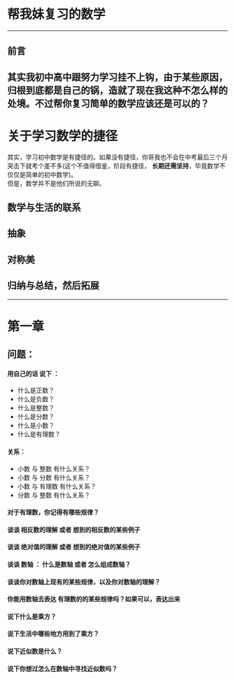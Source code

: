 # 帮我妹复习的数学
---
## 前言
其实我初中高中跟努力学习挂不上钩，由于某些原因，归根到底都是自己的锅，造就了现在我这种不怎么样的处境。不过帮你复习简单的数学应该还是可以的？
---
# 关于学习数学的捷径
其实，学习初中数学是有捷径的。如果没有捷径，你哥我也不会在中考最后三个月突击下就考个差不多(这个不值得借鉴，阶段有捷径， **长期还需坚持**，毕竟数学不仅仅是简单的初中数学)。  
但是，数学并不是他们所说的无聊。

## 数学与生活的联系

## 抽象

## 对称美

## 归纳与总结，然后拓展

---

# 第一章
## 问题：
####  用自己的话 说下 ：
* 什么是正数？
* 什么是负数？
* 什么是整数？
* 什么是分数？
* 什么是小数？
* 什么是有理数？

#### 关系：
* 小数 与 整数 有什么关系？
* 小数 与 分数 有什么关系？
* 小数 与 有理数 有什么关系？
* 分数 与 整数 有什么关系？

#### 对于有理数，你记得有哪些规律？

#### 谈谈 相反数的理解 或者 想到的相反数的某些例子

#### 谈谈 绝对值的理解 或者 想到的绝对值的某些例子

#### 谈谈 数轴 ： 什么是数轴 或者 怎么组成数轴？

#### 谈谈你对数轴上现有的某些规律，以及你对数轴的理解？

#### 你能用数轴去表达 有理数的的某些规律吗？如果可以，表达出来

#### 说下什么是乘方？
#### 说下生活中哪些地方用到了乘方？
#### 说下近似数是什么？
#### 说下你想过怎么在数轴中寻找近似数吗？

